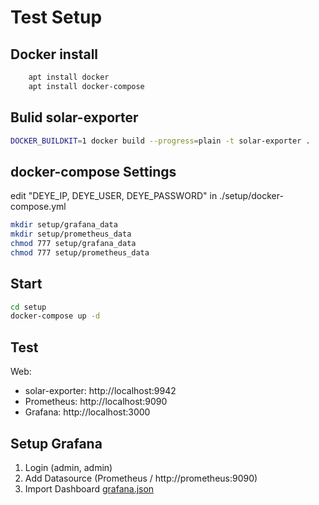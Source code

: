 # Test Setup

## Docker install

```sh
    apt install docker
    apt install docker-compose
```
## Bulid solar-exporter

```sh
DOCKER_BUILDKIT=1 docker build --progress=plain -t solar-exporter .
```

## docker-compose Settings

edit "DEYE_IP, DEYE_USER, DEYE_PASSWORD" in ./setup/docker-compose.yml

```sh
mkdir setup/grafana_data
mkdir setup/prometheus_data
chmod 777 setup/grafana_data
chmod 777 setup/prometheus_data
```

## Start

```sh
cd setup
docker-compose up -d
```

## Test

Web:
- solar-exporter: http://localhost:9942
- Prometheus: http://localhost:9090
- Grafana: http://localhost:3000

## Setup Grafana

1.  Login (admin, admin)
1.  Add Datasource (Prometheus / http://prometheus:9090)
1.  Import Dashboard [grafana.json](grafana.json)
